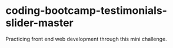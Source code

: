 # coding-bootcamp-testimonials-slider-master
Practicing front end web development through this mini challenge.
